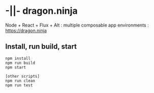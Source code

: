 # -||- dragon.ninja

Node + React + Flux + Alt : multiple composable app environments : https://dragon.ninja

## Install, run build, start

```
npm install
npm run build
npm start

[other scripts]
npm run clean
npm run test
```